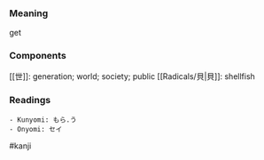 ### Meaning

get

### Components

[[世]]: generation; world; society; public [[Radicals/貝|貝]]: shellfish

### Readings

```
- Kunyomi: もら.う
- Onyomi: セイ
```

#kanji